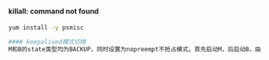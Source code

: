#### killall: command not found
```bash
yum install -y psmisc

#### keepalived模式切换
M和B的state类型均为BACKUP，同时设置为nopreempt不抢占模式。首先启动M，后启动B，由于M的优先级为100，B不会抢占VIP；M宕机时，B称为主，接着M恢复正常，由于nopreempt模式，所以M不会抢夺VIP，B继续为主，防止频繁切换VIP所在的主机。
